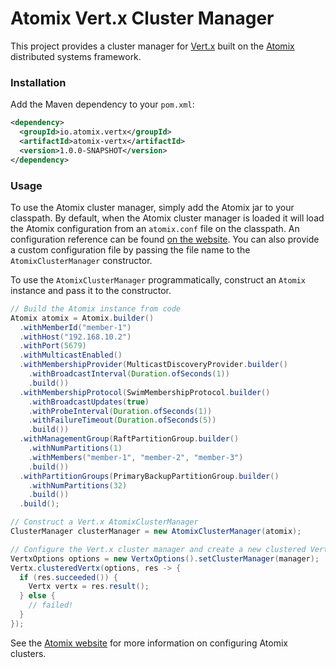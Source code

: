 # Atomix Vert.x Cluster Manager

This project provides a cluster manager for [Vert.x](http://vertx.io) built on the [Atomix](http://atomix.io) distributed systems framework.

### Installation

Add the Maven dependency to your `pom.xml`:

```xml
<dependency>
  <groupId>io.atomix.vertx</groupId>
  <artifactId>atomix-vertx</artifactId>
  <version>1.0.0-SNAPSHOT</version>
</dependency>
```

### Usage

To use the Atomix cluster manager, simply add the Atomix jar to your classpath. By default, when the Atomix cluster manager is loaded it will load the Atomix configuration from an `atomix.conf` file on the classpath. An configuration reference can be found [on the website](https://atomix.io/docs/latest/user-manual/configuration/reference/). You can also provide a custom configuration file by passing the file name to the `AtomixClusterManager` constructor.

To use the `AtomixClusterManager` programmatically, construct an `Atomix` instance and pass it to the constructor.

```java
// Build the Atomix instance from code
Atomix atomix = Atomix.builder()
  .withMemberId("member-1")
  .withHost("192.168.10.2")
  .withPort(5679)
  .withMulticastEnabled()
  .withMembershipProvider(MulticastDiscoveryProvider.builder()
    .withBroadcastInterval(Duration.ofSeconds(1))
    .build())
  .withMembershipProtocol(SwimMembershipProtocol.builder()
    .withBroadcastUpdates(true)
    .withProbeInterval(Duration.ofSeconds(1))
    .withFailureTimeout(Duration.ofSeconds(5))
    .build())
  .withManagementGroup(RaftPartitionGroup.builder()
    .withNumPartitions(1)
    .withMembers("member-1", "member-2", "member-3")
    .build())
  .withPartitionGroups(PrimaryBackupPartitionGroup.builder()
    .withNumPartitions(32)
    .build())
  .build();

// Construct a Vert.x AtomixClusterManager
ClusterManager clusterManager = new AtomixClusterManager(atomix);

// Configure the Vert.x cluster manager and create a new clustered Vert.x instance
VertxOptions options = new VertxOptions().setClusterManager(manager);
Vertx.clusteredVertx(options, res -> {
  if (res.succeeded()) {
    Vertx vertx = res.result();
  } else {
    // failed!
  }
});
```

See the [Atomix website](http://atomix.io) for more information on configuring Atomix clusters.
